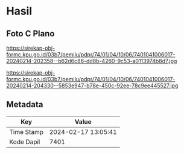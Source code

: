 # Hasil

## Foto C Plano

https://sirekap-obj-formc.kpu.go.id/03b7/pemilu/pdpr/74/01/04/10/06/7401041006017-20240214-202358--b62d6c86-dd8b-4260-9c53-a0113974b8d7.jpg

https://sirekap-obj-formc.kpu.go.id/03b7/pemilu/pdpr/74/01/04/10/06/7401041006017-20240214-204330--5853e947-b78e-450c-92ee-78c9ee445527.jpg


## Metadata

| Key        | Value               |
| ---------- | ------------------- |
| Time Stamp | 2024-02-17 13:05:41 |
| Kode Dapil | 7401                |



